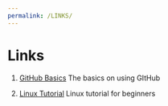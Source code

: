 ```yaml
---
permalink: /LINKS/
---
```


# Links

1. [GitHub Basics](https://docs.github.com/en/get-started/quickstart/hello-world)
The basics on using GItHub

2. [Linux Tutorial](https://www.youtube.com/watch?v=BMGixkvJ-6w)
Linux tutorial for beginners
